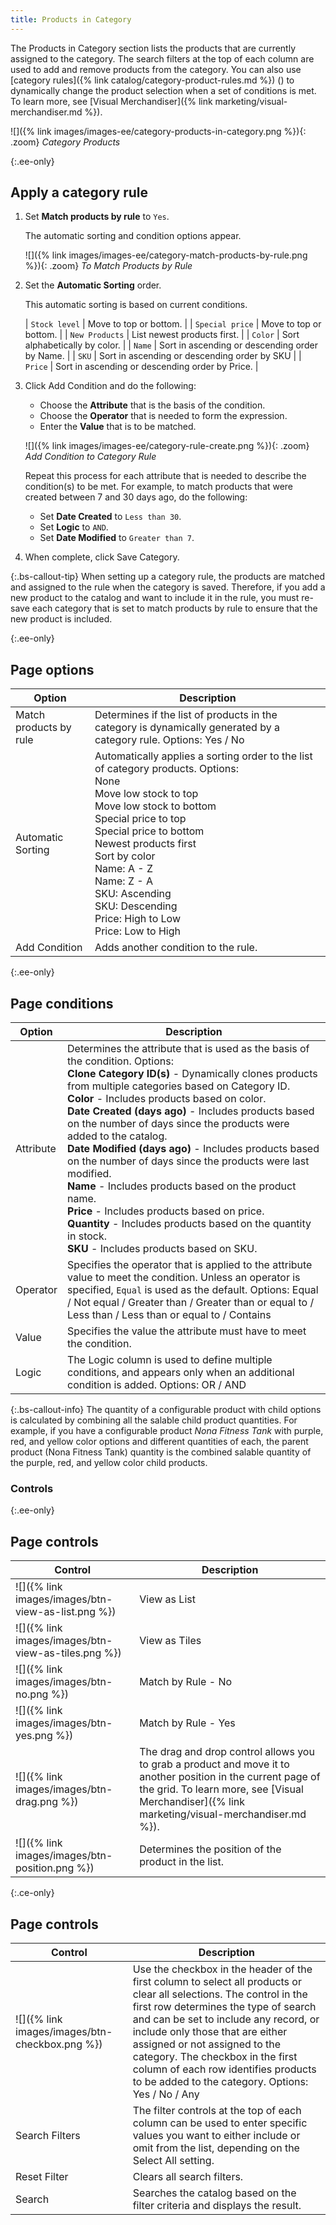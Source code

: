 ```yaml
---
title: Products in Category
---
```


The Products in Category section lists the products that are currently assigned to the category. The search filters at the top of each column are used to add and remove products from the category. You can also use [category rules]({% link catalog/category-product-rules.md %}) (<span class="ee-only"></span>) to dynamically change the product selection when a set of conditions is met. To learn more, see [Visual Merchandiser]({% link marketing/visual-merchandiser.md %}).

![]({% link images/images-ee/category-products-in-category.png %}){: .zoom}
_Category Products_

{:.ee-only}
## Apply a category rule

1. Set **Match products by rule** to `Yes`.

   The automatic sorting and condition options appear.

   ![]({% link images/images-ee/category-match-products-by-rule.png %}){: .zoom}
   _To Match Products by Rule_

1. Set the **Automatic Sorting** order.

   This automatic sorting is based on current conditions.

   | `Stock level` | Move to top or bottom. |
   | `Special price` | Move to top or bottom. |
   | `New Products` | List newest products first. |
   | `Color` | Sort alphabetically by color. |
   | `Name` | Sort in ascending or descending order by Name. |
   | `SKU` | Sort in ascending or descending order by SKU |
   | `Price` | Sort in ascending or descending order by Price. |

1. Click <span class="btn">Add Condition</span> and do the following:

      - Choose the **Attribute** that is the basis of the condition.
      - Choose the **Operator** that is needed to form the expression.
      - Enter the **Value** that is to be matched.

      ![]({% link images/images-ee/category-rule-create.png %}){: .zoom}
      _Add Condition to Category Rule_

    Repeat this process for each attribute that is needed to describe the condition(s) to be met. For example, to match products that were created between 7 and 30 days ago, do the following:

      - Set **Date Created** to `Less than 30`.
      - Set **Logic** to `AND`.
      - Set **Date Modified** to `Greater than 7`.

1. When complete, click <span class="btn">Save Category</span>.

{:.bs-callout-tip}
When setting up a category rule, the products are matched and assigned to the rule when the category is saved. Therefore, if you add a new product to the catalog and want to include it in the rule, you must re-save each category that is set to match products by rule to ensure that the new product is included.

{:.ee-only}
## Page options

|Option|Description|
|--- |--- |
|Match products by rule|Determines if the list of products in the category is dynamically generated by a category rule. Options: Yes / No|
|Automatic Sorting|Automatically applies a sorting order to the list of category products. Options: <br/>None<br/>Move low stock to top<br/>Move low stock to bottom<br/>Special price to top<br/>Special price to bottom<br/>Newest products first<br/>Sort by color<br/>Name: A - Z<br/>Name: Z - A<br/>SKU: Ascending<br/>SKU: Descending<br/>Price: High to Low<br/>Price: Low to High|
|Add Condition|Adds another condition to the rule.|

{:.ee-only}
## Page conditions

|Option|Description|
|--- |--- |
|Attribute|Determines the attribute that is used as the basis of the condition. Options: <br/>**Clone Category ID(s)** - Dynamically clones products from multiple categories based on Category ID. <br/>**Color** - Includes products based on color. <br/>**Date Created (days ago)** - Includes products based on the number of days since the products were added to the catalog. <br/>**Date Modified (days ago)** - Includes products based on the number of days since the products were last modified. <br/>**Name** - Includes products based on the product name. <br/>**Price** - Includes products based on price. <br/>**Quantity** - Includes products based on the quantity in stock. <br/>**SKU** - Includes products based on SKU.|
|Operator|Specifies the operator that is applied to the attribute value to meet the condition. Unless an operator is specified, `Equal` is used as the default. Options: Equal / Not equal / Greater than / Greater than or equal to / Less than / Less than or equal to / Contains|
|Value|Specifies the value  the attribute must have to meet the condition.|
|Logic|The Logic column is used to define multiple conditions, and appears only when an additional condition is added. Options: OR / AND|

{:.bs-callout-info}
The quantity of a configurable product with child options is calculated by combining all the salable child product quantities. For example, if you have a configurable product _Nona Fitness Tank_ with purple, red, and yellow color options and different quantities of each, the parent product (Nona Fitness Tank) quantity is the combined salable quantity of the purple, red, and yellow color child products.

### Controls

{:.ee-only}
## Page controls

| Control  | Description  |
|----------|--------------|
| ![]({% link images/images/btn-view-as-list.png %}) | View as List |
| ![]({% link images/images/btn-view-as-tiles.png %}) | View as Tiles |
| ![]({% link images/images/btn-no.png %}) | Match by Rule - No|
|![]({% link images/images/btn-yes.png %}) | Match by Rule - Yes|
| ![]({% link images/images/btn-drag.png %}) | The drag and drop control allows you to grab a product and move it to another position in the current page of the grid. To learn more, see [Visual Merchandiser]({% link marketing/visual-merchandiser.md %}). |
| ![]({% link images/images/btn-position.png %}) | Determines the position of the product in the list. |

{:.ce-only}
## Page controls

| Control  | Description  |
|----------|--------------|
| ![]({% link images/images/btn-checkbox.png %}) | Use the checkbox in the header of the first column to select all products or clear all selections. The control in the first row determines the type of search and can be set to include any record, or include only those that are either assigned or not assigned to the category. The checkbox in the first column of each row identifies products to be added to the category. Options: Yes / No / Any |
| Search Filters | The filter controls at the top of each column can be used to enter specific values you want to either include or omit from the list, depending on the Select All setting. |
| Reset Filter | Clears all search filters. |
| Search | Searches the catalog based on the filter criteria and displays the result. |
